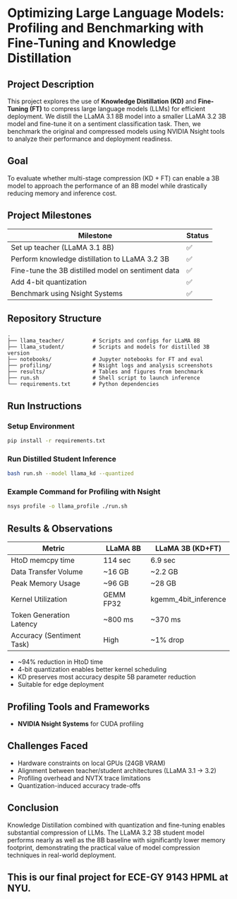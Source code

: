 # Optimizing Large Language Models: Profiling and Benchmarking with Fine-Tuning and Knowledge Distillation

## Project Description
This project explores the use of **Knowledge Distillation (KD)** and **Fine-Tuning (FT)** to compress large language models (LLMs) for efficient deployment. We distill the LLaMA 3.1 8B model into a smaller LLaMA 3.2 3B model and fine-tune it on a sentiment classification task. Then, we benchmark the original and compressed models using NVIDIA Nsight tools to analyze their performance and deployment readiness.

## Goal
To evaluate whether multi-stage compression (KD + FT) can enable a 3B model to approach the performance of an 8B model while drastically reducing memory and inference cost.

## Project Milestones
| Milestone                                         | Status |
|----------------------------------------------------|--------|
| Set up teacher (LLaMA 3.1 8B)                      | ✅     |
| Perform knowledge distillation to LLaMA 3.2 3B     | ✅     |
| Fine-tune the 3B distilled model on sentiment data | ✅     |
| Add 4-bit quantization                             | ✅     |
| Benchmark using Nsight Systems                     | ✅     |   

## Repository Structure
```
.
├── llama_teacher/         # Scripts and configs for LLaMA 8B
├── llama_student/         # Scripts and models for distilled 3B version
├── notebooks/             # Jupyter notebooks for FT and eval
├── profiling/             # Nsight logs and analysis screenshots
├── results/               # Tables and figures from benchmark
├── run.sh                 # Shell script to launch inference
└── requirements.txt       # Python dependencies
```

## Run Instructions

### Setup Environment
```bash
pip install -r requirements.txt
```

### Run Distilled Student Inference
```bash
bash run.sh --model llama_kd --quantized
```

### Example Command for Profiling with Nsight
```bash
nsys profile -o llama_profile ./run.sh
```

## Results & Observations

| Metric                         | LLaMA 8B | LLaMA 3B (KD+FT) |
|-------------------------------|----------|------------------|
| HtoD memcpy time              | 114 sec  | 6.9 sec          |
| Data Transfer Volume          | ~16 GB   | ~2.2 GB          |
| Peak Memory Usage             | ~96 GB   | ~28 GB           |
| Kernel Utilization            | GEMM FP32 | kgemm_4bit_inference |
| Token Generation Latency      | ~800 ms  | ~370 ms          |
| Accuracy (Sentiment Task)     | High     | ~1% drop         |

-  ~94% reduction in HtoD time  
-  4-bit quantization enables better kernel scheduling  
-  KD preserves most accuracy despite 5B parameter reduction  
-  Suitable for edge deployment

##  Profiling Tools and Frameworks

- **NVIDIA Nsight Systems** for CUDA profiling

##  Challenges Faced
- Hardware constraints on local GPUs (24GB VRAM)
- Alignment between teacher/student architectures (LLaMA 3.1 → 3.2)
- Profiling overhead and NVTX trace limitations
- Quantization-induced accuracy trade-offs

##  Conclusion
Knowledge Distillation combined with quantization and fine-tuning enables substantial compression of LLMs. The LLaMA 3.2 3B student model performs nearly as well as the 8B baseline with significantly lower memory footprint, demonstrating the practical value of model compression techniques in real-world deployment.

##  This is our final project for ECE-GY 9143 HPML at NYU. 
